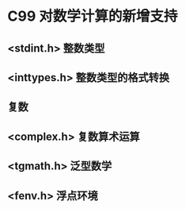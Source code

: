 # C99 对数学计算的新增支持

## <stdint.h> 整数类型

## <inttypes.h> 整数类型的格式转换

## 复数

## <complex.h> 复数算术运算

## <tgmath.h> 泛型数学

## <fenv.h> 浮点环境
